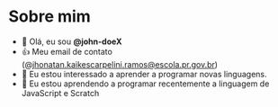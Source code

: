 # Sobre mim
- 👋 Olá, eu sou **@john-doeX**
- :+1: Meu email de contato (@jhonatan.kaikescarpelini.ramos@escola.pr.gov.br)
- 👀 Eu estou interessado a aprender a programar novas linguagens.
- 🌱 Eu estou aprendendo a programar recentemente a linguagem de JavaScript e Scratch


